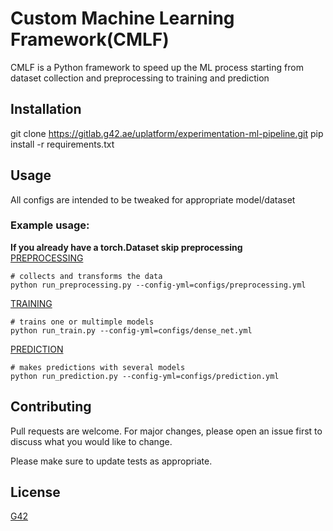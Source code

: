 # Custom Machine Learning Framework(CMLF)

CMLF is a Python framework to speed up the ML process starting from dataset collection and preprocessing to training and prediction

## Installation

git clone https://gitlab.g42.ae/uplatform/experimentation-ml-pipeline.git
pip install -r requirements.txt
## Usage

All configs are intended to be tweaked for appropriate model/dataset


### Example usage:
**If you already have a torch.Dataset skip preprocessing** <br />
[PREPROCESSING](PREPROCESSING.MD)
```terminal
# collects and transforms the data
python run_preprocessing.py --config-yml=configs/preprocessing.yml
```

[TRAINING](TRAINING.md)
```terminal
# trains one or multimple models 
python run_train.py --config-yml=configs/dense_net.yml
```

[PREDICTION](PREDICTION.md)
```terminal
# makes predictions with several models
python run_prediction.py --config-yml=configs/prediction.yml
```


## Contributing
Pull requests are welcome. For major changes, please open an issue first to discuss what you would like to change.

Please make sure to update tests as appropriate.

## License
[G42](https://g42.ai/)